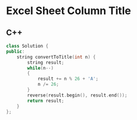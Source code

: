 Excel Sheet Column Title
==========

## C++


```cpp
class Solution {
public:
    string convertToTitle(int n) {
        string result;
        while(n--)
        {
            result += n % 26 + 'A';
            n /= 26;
        }
        reverse(result.begin(), result.end());
        return result;
    }
};
```
